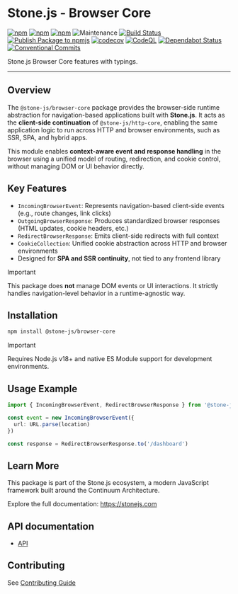 # Stone.js - Browser Core

[![npm](https://img.shields.io/npm/l/@stone-js/browser-core)](https://opensource.org/licenses/MIT)
[![npm](https://img.shields.io/npm/v/@stone-js/browser-core)](https://www.npmjs.com/package/@stone-js/browser-core)
[![npm](https://img.shields.io/npm/dm/@stone-js/browser-core)](https://www.npmjs.com/package/@stone-js/browser-core)
![Maintenance](https://img.shields.io/maintenance/yes/2025)
[![Build Status](https://github.com/stonemjs/browser-core/actions/workflows/main.yml/badge.svg)](https://github.com/stonemjs/browser-core/actions/workflows/main.yml)
[![Publish Package to npmjs](https://github.com/stonemjs/browser-core/actions/workflows/release.yml/badge.svg)](https://github.com/stonemjs/browser-core/actions/workflows/release.yml)
[![codecov](https://codecov.io/gh/stonemjs/browser-core/graph/badge.svg?token=5MKS9179YL)](https://codecov.io/gh/stonemjs/browser-core)
[![CodeQL](https://github.com/stonemjs/browser-core/actions/workflows/github-code-scanning/codeql/badge.svg)](https://github.com/stonemjs/browser-core/security/code-scanning)
[![Dependabot Status](https://img.shields.io/badge/Dependabot-enabled-brightgreen.svg)](https://github.com/stonemjs/browser-core/network/updates)
[![Conventional Commits](https://img.shields.io/badge/Conventional%20Commits-1.0.0-yellow.svg)](https://conventionalcommits.org)

Stone.js Browser Core features with typings.

---

## Overview

The `@stone-js/browser-core` package provides the browser-side runtime abstraction for navigation-based applications built with **Stone.js**. It acts as the **client-side continuation** of `@stone-js/http-core`, enabling the same application logic to run across HTTP and browser environments, such as SSR, SPA, and hybrid apps.

This module enables **context-aware event and response handling** in the browser using a unified model of routing, redirection, and cookie control, without managing DOM or UI behavior directly.

## Key Features

- `IncomingBrowserEvent`: Represents navigation-based client-side events (e.g., route changes, link clicks)
- `OutgoingBrowserResponse`: Produces standardized browser responses (HTML updates, cookie headers, etc.)
- `RedirectBrowserResponse`: Emits client-side redirects with full context
- `CookieCollection`: Unified cookie abstraction across HTTP and browser environments
- Designed for **SPA and SSR continuity**, not tied to any frontend library

> [!IMPORTANT]
> This package does **not** manage DOM events or UI interactions. It strictly handles navigation-level behavior in a runtime-agnostic way.

## Installation

```bash
npm install @stone-js/browser-core
```

> [!IMPORTANT]
> Requires Node.js v18+ and native ES Module support for development environments.

## Usage Example

```ts
import { IncomingBrowserEvent, RedirectBrowserResponse } from '@stone-js/browser-core'

const event = new IncomingBrowserEvent({
  url: URL.parse(location)
})

const response = RedirectBrowserResponse.to('/dashboard')
```

## Learn More

This package is part of the Stone.js ecosystem, a modern JavaScript framework built around the Continuum Architecture.

Explore the full documentation: https://stonejs.com

## API documentation

* [API](https://github.com/stonemjs/browser-core/blob/main/docs)

## Contributing

See [Contributing Guide](https://github.com/stonemjs/browser-core/blob/main/CONTRIBUTING.md)